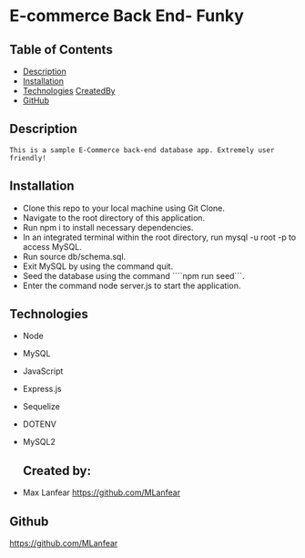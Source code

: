 # E-commerce Back End- Funky

  ## Table of Contents
  
  - [Description](#description)
  - [Installation](#installation)
  - [Technologies](#technologies)
    [CreatedBy](#Createdby)
  - [GitHub](#github)
  
  ## Description
    This is a sample E-Commerce back-end database app. Extremely user friendly!

  ## Installation
  
-   Clone this repo to your local machine using Git Clone.
-   Navigate to the root directory of this application.
-   Run npm i to install necessary dependencies.
-   In an integrated terminal within the root directory, run mysql -u root -p to access MySQL.
-   Run source db/schema.sql.
-   Exit MySQL by using the command quit.
-   Seed the database using the command ````npm run seed```.
-   Enter the command node server.js to start the application.
  
  ## Technologies
- Node
- MySQL
- JavaScript
- Express.js
- Sequelize
- DOTENV
- MySQL2  

  ## Created by:

- Max Lanfear https://github.com/MLanfear
  

## Github

  https://github.com/MLanfear